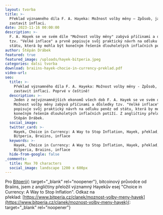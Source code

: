 ```yaml
---
layout: tvorba
title: >-
  Překlad významného díla F. A. Hayeka: Možnost volby měny – Způsob, jak
  zastavit inflaci. 
date: 2023-11-16 00:00:00
description: >-
  F. A. Hayek se ve svém díle "Možnost volby měny" zabývá příčinami a důsledky
  tzv. "Velké inflace" a prvně popisuje svůj praktický návrh na odluku peněz od
  státu, která by mohla být konečným řešením dlouholetých inflačních potíží.
author: Štěpán Drábek
featured: true
featured_image: /uploads/hayek-bitperia.jpeg
categories: dalsi tvorba
download: braiins-hayek-chocie-in-currency-preklad.pdf
video-url:
seo:
  title: >-
    Překlad významného díla F. A. Hayeka: Možnost volby měny - Způsob, jak
    zastavit inflaci. Poprvé v češtině!
  description: >-
    Jeden z nejvýznamnějších ekonomů všech dob F. A. Hayek se ve svém díle
    Možnost volby měny zabývá příčinami a důsledky tzv. "Velké inflace" a prvně
    popisuje svůj praktický návrh na odluku peněz od státu, která by mohla být
    konečným řešením dlouholetých inflačních potíží. Z angličtiny přeložil
    Štěpán Drábek.
  social_image:
  twitter_card: >-
    Hayek, Choice in Currency: A Way to Stop Inflation, Hayek, překlad,
    Bitperia, Braiins, inflace
  keywords: >-
    Hayek, Choice in Currency: A Way to Stop Inflation, Hayek, překlad,
    Bitperia, Braiins, inflace
  hide-from-google: false
_comments:
  title: Max 70 characters
  social_image: landscape 1200 x 600px
---
```

Pro [Bitperii](https://www.bitperia.cz/clanek/moznost-volby-meny-hayek){: target="_blank" rel="noopener"}, bitcoinový průvodce od Braiins, jsem z angličtiny přeložil významný Hayekův esej "Choice in Currency: A Way to Stop Inflation". Odkaz na překlad: [https://www.bitperia.cz/clanek/moznost-volby-meny-hayek](https://www.bitperia.cz/clanek/moznost-volby-meny-hayek){: target="_blank" rel="noopener"}